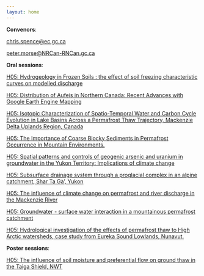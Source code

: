 ```yaml
---
layout: home
---
```



**Convenors**:

<a href="mailto:chris.spence@ec.gc.ca">chris.spence@ec.gc.ca</a>

<a href="mailto:peter.morse@NRCan-RNCan.gc.ca">peter.morse@NRCan-RNCan.gc.ca</a>

**Oral sessions**:

[H05: Hydrogeology in Frozen Soils : the effect of soil freezing characteristic curves on modelled discharge](H05_Devoi_Hydrogeo)

[H05: Distribution of Aufeis in Northern Canada: Recent Advances with Google Earth Engine Mapping](H05_Morse_Distribu)

[H05: Isotopic Characterization of Spatio-Temporal Water and Carbon Cycle Evolution in Lake Basins Across a Permafrost Thaw Trajectory, Mackenzie Delta Uplands Region, Canada](H05_Peter_Isotopic)

[H05: The Importance of Coarse Blocky Sediments in Permafrost Occurrence in Mountain Environments.](H05_Zeger_TheImpor)

[H05: Spatial patterns and controls of geogenic arsenic and uranium in groundwater in the Yukon Territory: Implications of climate change](H05_Gruns_Spatialp)

[H05: Subsurface drainage system through a proglacial complex in an alpine catchment, Shar Ta Gà’, Yukon](H05_Charo_Subsurfa)

[H05: The influence of climate change on permafrost and river discharge in the Mackenzie River](H05_Elsha_Theinflu)

[H05: Groundwater - surface water interaction in a mountainous permafrost catchment](H05_Peter_Groundwa)

[H05: Hydrological investigation of the effects of permafrost thaw to High Arctic watersheds, case study from Eureka Sound Lowlands, Nunavut.](H05_Campb_Hydrolog)

**Poster sessions**:

[H05: The influence of soil moisture and preferential flow on ground thaw in the Taiga Shield, NWT](H05_Muenc_Theinflu)

